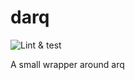 # darq

![Lint & test](https://github.com/seedofjoy/darq/workflows/Lint%20&%20test/badge.svg?branch=master)

A small wrapper around arq
